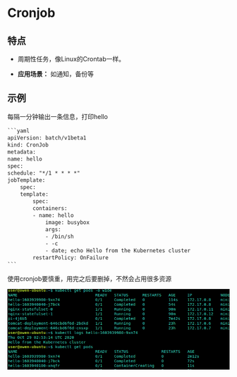 # Cronjob

## 特点

- 周期性任务，像Linux的Crontab一样。

- **应用场景：** 如通知，备份等

## 示例

每隔一分钟输出一条信息，打印hello

    ```yaml
    apiVersion: batch/v1beta1
    kind: CronJob
    metadata:
    name: hello
    spec:
    schedule: "*/1 * * * *"
    jobTemplate:
        spec:
        template:
            spec:
            containers:
            - name: hello
                image: busybox
                args:
                - /bin/sh
                - -c
                - date; echo Hello from the Kubernetes cluster
            restartPolicy: OnFailure
    ```

使用cronjob要慎重，用完之后要删掉，不然会占用很多资源

![cronjob](images/cronjob.png)